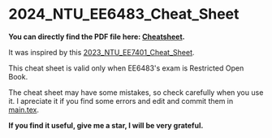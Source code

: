 # 2024_NTU_EE6483_Cheat_Sheet

__You can directly find the PDF file here: [Cheatsheet](./2024_NTU_EE6483_Cheat_Sheet.pdf).__

It was inspired by this [2023_NTU_EE7401_Cheat_Sheet](https://github.com/JiangpengLI86/2023_NTU_EE7401_Cheat_Sheet).

This cheat sheet is valid only when EE6483's exam is Restricted Open Book.

The cheat sheet may have some mistakes, so check carefully when you use it. I apreciate it if you find some errors and edit and commit them in [main.tex](./main.tex).

__If you find it useful, give me a star, I will be very grateful.__

